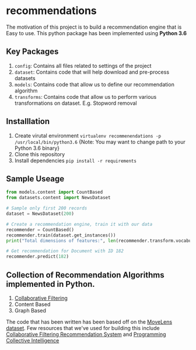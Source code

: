 # recommendations

The motivation of this project is to build a recommendation engine that is Easy to use. This python package has been implemented using **Python 3.6**

## Key Packages

1. `config`: Contains all files related to settings of the project
1. `dataset`: Contains code that will help download and pre-process datasets
1. `models`: Contains code that allow us to define our recommendation algorithm
1. `transforms`: Contains code that allow us to perform various transformations on dataset. E.g. Stopword removal

## Installlation

1. Create virutal environment `virtualenv recommenendations -p /usr/local/bin/python3.6` {Note: You may want to change path to your Python 3.6 binary}
2. Clone this repository
3. Install dependencies `pip install -r requirements`

## Sample Useage

```python
from models.content import CountBased
from datasets.content import NewsDataset

# Sample only first 200 records
dataset = NewsDataset(200)

# Create a recommendation engine, train it with our data
recommender = CountBased()
recommender.train(dataset.get_instances())
print("Total dimensions of features:", len(recommender.transform.vocabulary))

# Get recommendation for Document with ID 182
recommender.predict(182)
```
## Collection of Recommendation Algorithms implemented in Python.

1. [Collaborative Filtering](https://en.wikipedia.org/wiki/Collaborative_filtering)
2. Content Based
3. Graph Based

The code that has been written has been based off on the [MoveLens dataset](http://grouplens.org/datasets/movielens/). Few resources that we've used for building this include [Collaborative Filtering Recommendation System](http://files.grouplens.org/papers/FnT%20CF%20Recsys%20Survey.pdf) and [Programming Collective Intelligence](http://shop.oreilly.com/product/9780596529321.do)
